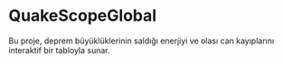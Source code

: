 # QuakeScopeGlobal

Bu proje, deprem büyüklüklerinin saldığı enerjiyi ve olası can kayıplarını interaktif bir tabloyla sunar.


